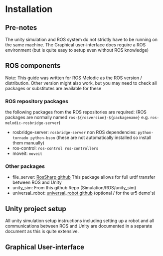 Installation
======

## Pre-notes
The unity simulation and ROS system do not strictly have to be running on the same machine.
The Graphical user-interface does require a ROS environment (but is quite easy to setup even without ROS knowledge)

## ROS components
Note: This guide was written for ROS Melodic as the ROS version / distribution. Other version might also work, but you may need to check all packages or substitutes are available for these

### ROS repository packages
the following packages from the ROS repositories are required:
(ROS packages are normally named `ros-${rosversion}-${packagename}` e.g. `ros-melodic-rosbridge-server`)
- rosbridge-server: `rosbridge-server`
  non ROS dependencies: `python-tornado python-bson` (these are not automatically installed so install them manually)
- ros-control: `ros-control ros-controllers`
- moveit: `moveit`

### Other packages
- file_server: [RosSharp github](https://github.com/siemens/ros-sharp/tree/master/ROS/file_server)
  This package allows for full urdf transfer between ROS and Unity
- unity_sim: From this github Repo (Simulation/ROS/unity_sim)
- universal_robot: [universal_robot github](https://github.com/ros-industrial/universal_robot)
  (optional / for the ur5 demo's)

## Unity project setup
All unity simulation setup instructions including setting up a robot and all communications between ROS and Unity are documented in a separate document as this is quite extensive.

## Graphical User-interface
